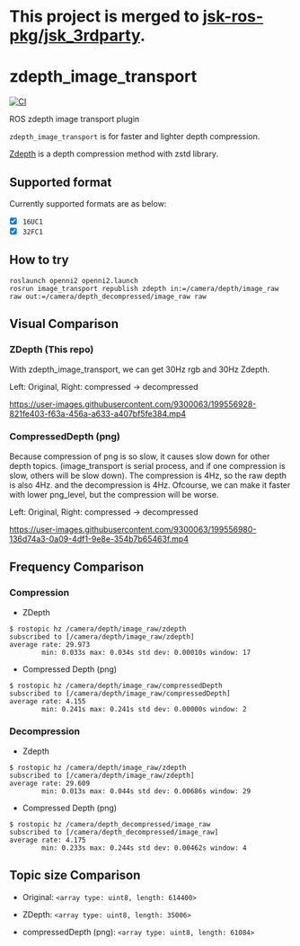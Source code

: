 # This project is merged to [jsk-ros-pkg/jsk_3rdparty](https://github.com/jsk-ros-pkg/jsk_3rdparty).

# zdepth_image_transport

[![CI](https://github.com/knorth55/zdepth_image_transport/actions/workflows/main.yml/badge.svg)](https://github.com/knorth55/zdepth_image_transport/actions/workflows/main.yml)

ROS zdepth image transport plugin

`zdepth_image_transport` is for faster and lighter depth compression.

[Zdepth](https://github.com/catid/Zdepth) is a depth compression method with zstd library.

## Supported format

Currently supported formats are as below:
- [x] `16UC1`
- [x] `32FC1`

## How to try

```
roslaunch openni2 openni2.launch
rosrun image_transport republish zdepth in:=/camera/depth/image_raw raw out:=/camera/depth_decompressed/image_raw raw
```

## Visual Comparison 

### ZDepth (This repo)

With zdepth_image_transport, we can get 30Hz rgb and 30Hz Zdepth.

Left: Original, Right: compressed -> decompressed

https://user-images.githubusercontent.com/9300063/199556928-821fe403-f63a-456a-a633-a407bf5fe384.mp4

### CompressedDepth (png)

Because compression of png is so slow, it causes slow down for other depth topics.
(image_transport is serial process, and if one compression is slow, others will be slow down).
The compression is 4Hz, so the raw depth is also 4Hz.
and the decompression is 4Hz.
Ofcourse, we can make it faster with lower png_level, but the compression will be worse.

Left: Original, Right: compressed -> decompressed

https://user-images.githubusercontent.com/9300063/199556980-136d74a3-0a09-4df1-9e8e-354b7b65463f.mp4

## Frequency Comparison

### Compression

- ZDepth

```
$ rostopic hz /camera/depth/image_raw/zdepth
subscribed to [/camera/depth/image_raw/zdepth]
average rate: 29.973
        min: 0.033s max: 0.034s std dev: 0.00010s window: 17
```

- Compressed Depth (png)

```
$ rostopic hz /camera/depth/image_raw/compressedDepth
subscribed to [/camera/depth/image_raw/compressedDepth]
average rate: 4.155
        min: 0.241s max: 0.241s std dev: 0.00000s window: 2
```

### Decompression

- Zdepth

```
$ rostopic hz /camera/depth/image_raw/zdepth
subscribed to [/camera/depth/image_raw/zdepth]
average rate: 29.609
        min: 0.013s max: 0.044s std dev: 0.00686s window: 29

```

- Compressed Depth (png)

```
$ rostopic hz /camera/depth_decompressed/image_raw
subscribed to [/camera/depth_decompressed/image_raw]
average rate: 4.175
        min: 0.233s max: 0.244s std dev: 0.00462s window: 4
```

## Topic size Comparison

- Original: `<array type: uint8, length: 614400>`

- ZDepth: `<array type: uint8, length: 35006>`
- compressedDepth (png): `<array type: uint8, length: 61084>`
